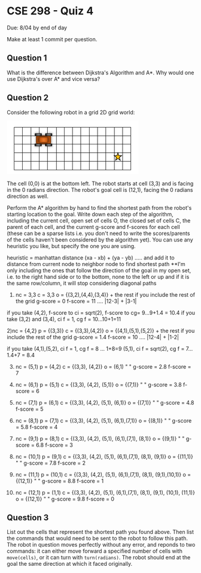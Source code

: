 # CSE 298 - Quiz 4

Due: 8/04 by end of day

Make at least 1 commit per question.

## Question 1

What is the difference between Dijkstra's Algorithm and A*. Why would one use Dijkstra's over A* and vice versa?

## Question 2

Consider the following robot in a grid 2D grid world:

![Gridworld](https://github.com/cmontella/cse298-quiz4/blob/master/gridworld.png?raw=true)

The cell (0,0) is at the bottom left. The robot starts at cell (3,3) and is facing in the 0 radians direction. The robot's goal cell is (12,1), facing the 0 radians direction as well.

Perform the A* algorithm by hand to find the shortest path from the robot's starting location to the goal. Write down each step of the algorithm, including the current cell, open set of cells O, the closed set of cells C, the parent of each cell, and the current g-score and f-scores for each cell (these can be a sparse lists i.e. you don't need to write the scores/parents of the cells haven't been considered by the algorithm yet). You can use any heuristic you like, but specify the one you are using.

heuristic = manhattan distance (xa - xb) + (ya - yb) ..... and add it to distance from current node to neighbor node to find shortest path
**I'm only including the ones that follow the direction of the goal in my open set, i.e. to the right hand side or to the bottom, none to the left or up
and if it is the same row/column, it will stop considering diagonal paths

1) nc = 3,3
c = 3,3
o = {(3,2),(4,4),(3,4)} + the rest if you include the rest of the grid
g-score = 0
f-score = 11 .... |12-3| + |3-1|

if you take (4,2), f-score to ci = sqrt(2), f-score to cg= 9...9+1.4 = 10.4
if you take (3,2) and (3,4), ci f = 1, cg f = 10...10+1=11

2)nc = {4,2} 
p = {(3,3)}
c = {(3,3),(4,2)}
o = {(4,1),(5,1),(5,2)} + the rest if you include the rest of the grid
g-score = 1.4
f-score = 10  .... |12-4| + |1-2|

if you take (4,1),(5,2), ci f = 1, cg f = 8 ... 1+8=9
            (5,1), ci f = sqrt(2), cg f = 7... 1.4+7 = 8.4

3) nc = (5,1)
p = (4,2)
c = {(3,3), (4,2)}
o = (6,1) " "
g-score = 2.8
f-score = 7

4) nc = (6,1)
p = (5,1)
c = {(3,3), (4,2), (5,1)}
o = {(7,1)} " "
g-score = 3.8
f-score = 6

5) nc = (7,1)
p = (6,1)
c = {(3,3), (4,2), (5,1), (6,1)}
o = {(7,1)} " "
g-score = 4.8
f-score = 5

6) nc = (8,1)
p = (7,1)
c = {(3,3), (4,2), (5,1), (6,1),(7,1)}
o = {(8,1)} " "
g-score = 5.8
f-score = 4

7) nc = (9,1)
p = (8,1)
c = {(3,3), (4,2), (5,1), (6,1),(7,1), (8,1)}
o = {(9,1)} " "
g-score = 6.8
f-score = 3

8) nc = (10,1)
p = (9,1)
c = {(3,3), (4,2), (5,1), (6,1),(7,1), (8,1), (9,1)}
o = {(11,1)} " "
g-score = 7.8
f-score = 2

9) nc = (11,1)
p = (10,1)
c = {(3,3), (4,2), (5,1), (6,1),(7,1), (8,1), (9,1),(10,1)}
o = {(12,1)} " "
g-score = 8.8
f-score = 1

10) nc = (12,1)
p = (1,1)
c = {(3,3), (4,2), (5,1), (6,1),(7,1), (8,1), (9,1), (10,1), (11,1)}
o = {(12,1)} " "
g-score = 9.8
f-score = 0

## Question 3

List out the cells that represent the shortest path you found above. Then list the commands that would need to be sent to the robot to follow this path. The robot in question moves perfectly without any error, and reponds to two commands: it can either move forward a specified number of cells with `move(cells)`, or it can turn with `turn(radians)`. The robot should end at the goal the same direction at which it faced originally.
